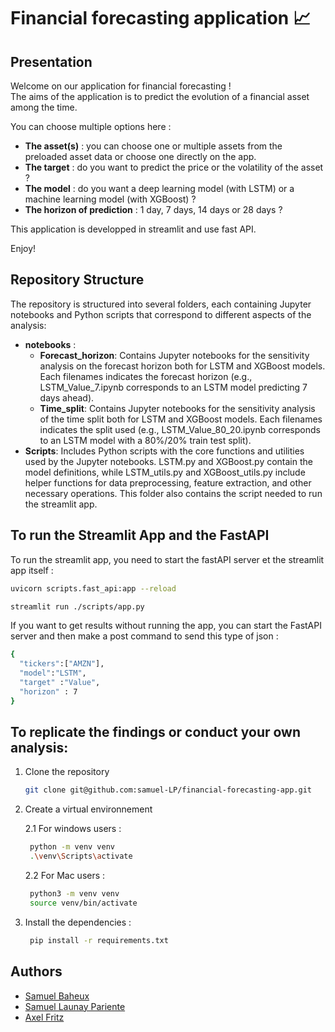 # Financial forecasting application 📈

## Presentation

Welcome on our application for financial forecasting ! \
The aims of the application is to predict the evolution of a financial asset among the time.

You can choose multiple options here :
- **The asset(s)** : you can choose one or multiple assets from the preloaded asset data or choose one directly on the app.
- **The target** : do you want to predict the price or the volatility of the asset ?
- **The model** : do you want a deep learning model (with LSTM) or a machine learning model (with XGBoost) ?
- **The horizon of prediction** : 1 day, 7 days, 14 days or 28 days ?

This application is developped in streamlit and use fast API.

Enjoy!
## Repository Structure
The repository is structured into several folders, each containing Jupyter notebooks and Python scripts that correspond to different aspects of the analysis:
- **notebooks** : 
  - **Forecast_horizon**: Contains Jupyter notebooks for the sensitivity analysis on the forecast horizon both for LSTM and XGBoost models. 
  Each filenames indicates the forecast horizon (e.g., LSTM_Value_7.ipynb corresponds to an LSTM model predicting 7 days ahead).
  - **Time_split**: Contains Jupyter notebooks for the sensitivity analysis of the time split both for LSTM and XGBoost models. 
  Each filenames indicates the split used (e.g., LSTM_Value_80_20.ipynb corresponds to an LSTM model with a 80%/20% train test split).
- **Scripts**: Includes Python scripts with the core functions and utilities used by the Jupyter notebooks. LSTM.py and XGBoost.py contain the model definitions, while LSTM_utils.py and XGBoost_utils.py include helper functions for data preprocessing, feature extraction, and other necessary operations. This folder also contains the script needed to run the streamlit app.

## To run the Streamlit App and the FastAPI 

To run the streamlit app, you need to start the fastAPI server et the streamlit app itself : 
    
```bash
uvicorn scripts.fast_api:app --reload

streamlit run ./scripts/app.py      
```

If you want to get results without running the app, you can start the FastAPI server and then make a post command to send this type of json : 

```bash
{
  "tickers":["AMZN"],
  "model":"LSTM",
  "target" :"Value",
  "horizon" : 7
}

```

## To replicate the findings or conduct your own analysis:

1. Clone the repository

    ```bash
    git clone git@github.com:samuel-LP/financial-forecasting-app.git
    ```

2. Create a virtual environnement

   2.1 For windows users : 
   
   ```bash
    python -m venv venv
    .\venv\Scripts\activate
   ```
   
   2.2  For Mac users : 

   ```bash
    python3 -m venv venv
    source venv/bin/activate
   ```

3. Install the dependencies : 
   ```bash
    pip install -r requirements.txt
   ```

## Authors

- [Samuel Baheux](https://github.com/SamuelBaheux)
- [Samuel Launay Pariente](https://github.com/samuel-LP)
- [Axel Fritz](https://github.com/AxelFritz1)
